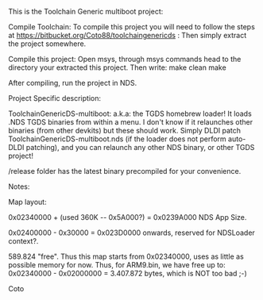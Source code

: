 This is the Toolchain Generic multiboot project:

Compile Toolchain: To compile this project you will need to follow the steps at https://bitbucket.org/Coto88/toolchaingenericds : Then simply extract the project somewhere.

Compile this project: Open msys, through msys commands head to the directory your extracted this project. Then write: make clean make

After compiling, run the project in NDS.


Project Specific description: 

ToolchainGenericDS-multiboot: a.k.a: the TGDS homebrew loader! It loads .NDS TGDS binaries from within a menu. I don't know if it relaunches other binaries (from other devkits) but these should work.
Simply DLDI patch ToolchainGenericDS-multiboot.nds (if the loader does not perform auto-DLDI patching), and you can relaunch any other NDS binary, or other TGDS project!

/release folder has the latest binary precompiled for your convenience.

Notes:

Map layout:

0x02340000 + (used 360K -- 0x5A000?) = 0x0239A000 NDS App Size.

0x02400000 - 0x30000 = 0x023D0000 onwards, reserved for NDSLoader context?.

589.824 "free". Thus this map starts from 0x02340000, uses as little as possible memory for now. Thus,
for ARM9.bin, we have free up to: 0x02340000 - 0x02000000 = 3.407.872 bytes, which is NOT too bad ;-)


Coto
